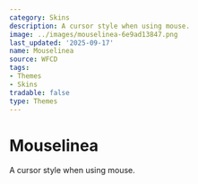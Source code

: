 ```yaml
---
category: Skins
description: A cursor style when using mouse.
image: ../images/mouselinea-6e9ad13847.png
last_updated: '2025-09-17'
name: Mouselinea
source: WFCD
tags:
- Themes
- Skins
tradable: false
type: Themes
---
```


# Mouselinea

A cursor style when using mouse.

